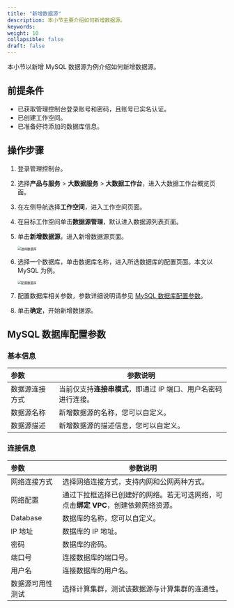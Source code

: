 ```yaml
---
title: "新增数据源"
description: 本小节主要介绍如何新增数据源。 
keywords: 
weight: 10
collapsible: false
draft: false
---
```


本小节以新增 MySQL 数据源为例介绍如何新增数据源。

## 前提条件

- 已获取管理控制台登录账号和密码，且账号已实名认证。
- 已创建工作空间。
- 已准备好待添加的数据库信息。

## 操作步骤

1. 登录管理控制台。
2. 选择**产品与服务** > **大数据服务** > **大数据工作台**，进入大数据工作台概览页面。
3. 在左侧导航选择**工作空间**，进入工作空间页面。
4. 在目标工作空间单击**数据源管理**，默认进入数据源列表页面。
5. 单击**新增数据源**，进入新增数据源页面。
   
   <img src="../../_images/choose_database.png" alt="选择数据库" style="zoom:50%;" />

6. 选择一个数据库，单击数据库名称，进入所选数据库的配置页面。本文以 MySQL 为例。

   <img src="../../_images/set_database.png" alt="配置数据库" style="zoom:50%;" />

7. 配置数据库相关参数，参数详细说明请参见 [MySQL 数据库配置参数](#mysql-数据库配置参数)。
8. 单击**确定**，开始新增数据源。

## MySQL 数据库配置参数

### 基本信息

| 参数           | 参数说明                                                     |
| :------------- | ------------------------------------------------------------ |
| 数据源连接方式 | 当前仅支持**连接串模式**，即通过 IP 端口、用户名密码进行连接。 |
| 数据源名称     | 新增数据源的名称，您可以自定义。                             |
| 数据源描述     | 新增数据源的描述信息，您可以自定义。                         |

### 连接信息

| 参数       | 参数说明                                       |
| :--------- | ---------------------------------------------- |
| 网络连接方式   | 选择网络连接方式，支持内网和公网两种方式。                   |
| 网络配置   | 通过下拉框选择已创建好的网络。若无可选网络，可点击**绑定 VPC**，创建依赖网络资源。                  |
| Database   | 数据库的名称，您可以自定义。                   |
| IP 地址    | 数据库的 IP 地址。                             |
| 密码       | 数据库的密码。                                 |
| 端口号     | 连接数据库的端口号。                           |
| 用户名     | 连接数据库的用户名。                           |
| 数据源可用性测试 | 选择计算集群，测试该数据源与计算集群的连通性。 |



